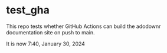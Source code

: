 # test_gha

This repo tests whether GitHub Actions can build the adodownr documentation site on push to main.

It is now 7:40, January 30, 2024
